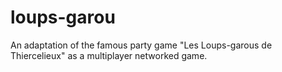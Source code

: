 # loups-garou
An adaptation of the famous party game "Les Loups-garous de Thiercelieux" as a multiplayer networked game.
